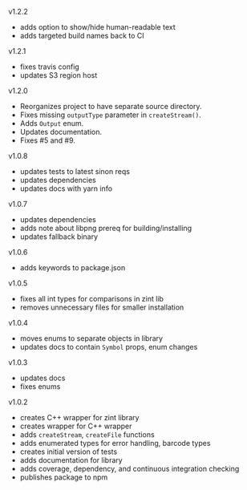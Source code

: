 v1.2.2

- adds option to show/hide human-readable text
- adds targeted build names back to CI

v1.2.1

- fixes travis config
- updates S3 region host

v1.2.0

- Reorganizes project to have separate source directory.
- Fixes missing `outputType` parameter in `createStream()`.
- Adds `Output` enum.
- Updates documentation.
- Fixes #5 and #9.

v1.0.8

- updates tests to latest sinon reqs
- updates dependencies
- updates docs with yarn info

v1.0.7

- updates dependencies
- adds note about libpng prereq for building/installing
- updates fallback binary

v1.0.6

- adds keywords to package.json

v1.0.5

- fixes all int types for comparisons in zint lib
- removes unnecessary files for smaller installation

v1.0.4

- moves enums to separate objects in library
- updates docs to contain `Symbol` props, enum changes

v1.0.3

- updates docs
- fixes enums

v1.0.2

- creates C++ wrapper for zint library
- creates wrapper for C++ wrapper
- adds `createStream`, `createFile` functions
- adds enumerated types for error handling, barcode types
- creates initial version of tests
- adds documentation for library
- adds coverage, dependency, and continuous integration checking
- publishes package to npm

